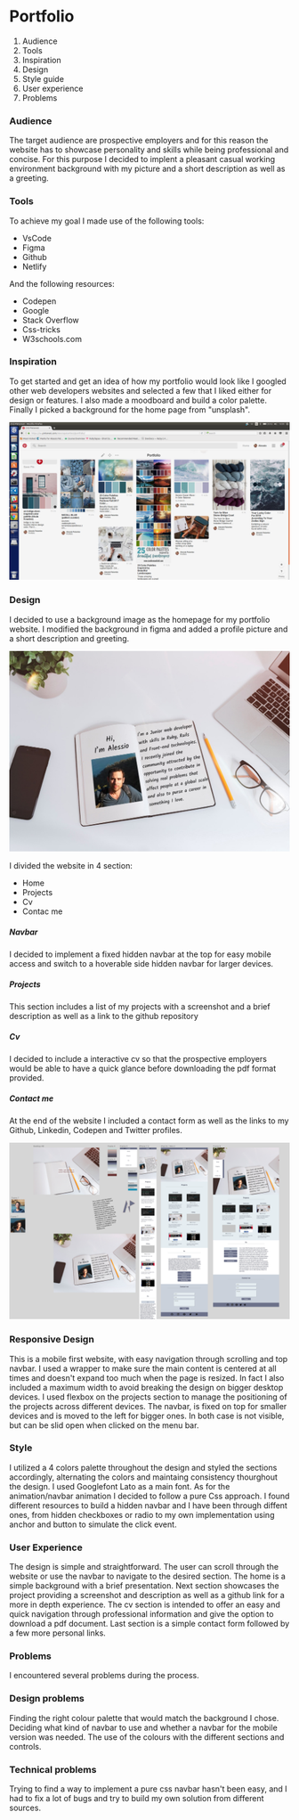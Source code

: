 # Portfolio

1. Audience
2. Tools
3. Inspiration
4. Design
5. Style guide
6. User experience
7. Problems

### Audience
The target audience are prospective employers and for this reason the website has to showcase personality and skills while being professional and concise.
For this purpose I decided to implent a pleasant casual working environment background with my picture and a short description as well as a greeting.

### Tools
To achieve my goal I made use of the following tools:
* VsCode
* Figma
* Github
* Netlify

And the following resources:
* Codepen
* Google
* Stack Overflow
* Css-tricks
* W3schools.com

### Inspiration
To get started and get an idea of how my portfolio would look like I googled other web developers websites and selected a few that I liked either for design or features. I also made a moodboard and build a color palette. Finally I picked a background for the home page from "unsplash".

![alt text][moodboard]

### Design
I decided to use a background image as the homepage for my portfolio website. I modified the background in figma and added a profile picture and a short description and greeting. 

![alt text][background]

I divided the website in 4 section:
* Home
* Projects
* Cv
* Contac me
##### Navbar
I decided to implement a fixed hidden navbar at the top for easy mobile access and switch to a hoverable side hidden navbar for larger devices.
##### Projects
This section includes a list of my projects with a screenshot and a brief description as well as a link to the github repository
##### Cv
I decided to include a interactive cv so that the prospective employers would be able to have a quick glance before downloading the pdf format provided.
##### Contact me
At the end of the website I included a contact form as well as the links to my Github, Linkedin, Codepen and Twitter profiles.

![alt text][figma]

### Responsive Design
This is a mobile first website, with easy navigation through scrolling and top navbar. I used a wrapper to make sure the main content is centered at all times and doesn't expand too much when the page is resized. In fact I also included a maximum width to avoid breaking the design on bigger desktop devices. I used flexbox on the projects section to manage the positioning of the projects across different devices.
The navbar, is fixed on top for smaller devices and is moved to the left for bigger ones. In both case is not visible, but can be slid open when clicked on the menu bar.

### Style
I utilized a 4 colors palette throughout the design and styled the sections accordingly, alternating the colors and maintaing consistency thourghout the design. I used Googlefont Lato as a main font. As for the animation/navbar animation I decided to follow a pure Css approach. I found different resources to build a hidden navbar and I have been through diffent ones, from hidden checkboxes or radio to my own implementation using anchor and button to simulate the click event.

### User Experience
The design is simple and straightforward. The user can scroll through the website or use the navbar to navigate to the desired section.
The home is a simple background with a brief presentation.
Next section showcases the project providing a screenshot and description as well as a github link for a more in depth experience.
The cv section is intended to offer an easy and quick navigation through professional information and give the option to download a pdf document. Last section is a simple contact form followed by a few more personal links.

### Problems
I encountered several problems during the process.
### Design problems
Finding the right colour palette that would match the background I chose. Deciding what kind of navbar to use and whether a navbar for the mobile version was needed. The use of the colours with the different sections and controls. 
### Technical problems
Trying to find a way to implement a pure css navbar hasn't been easy, and I had to fix a lot of bugs and try to build my own solution from different sources.

[moodboard]: https://github.com/alessio-palumbo/my-portfolio/blob/master/assets/moodboard.png
[background]: https://github.com/alessio-palumbo/my-portfolio/blob/master/assets/background-min.jpg
[figma]: https://github.com/alessio-palumbo/my-portfolio/blob/master/assets/figma.png